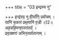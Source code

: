 +++
title = "03 इन्द्रस्य नु"

+++
इन्द्र॑स्य॒ नु वी॒र्या॑णि॒ प्रवो॑चम् ।  
यानि॑ च॒कार॑ प्रथ॒मानि॑ व॒ज्री ॥12॥  
अह॒न्नहि॒मन्व॒पस्त॑तर्द ।  
प्रव॒ख्षणा॑ अभिन॒त्पर्व॑तानाम् ।  
